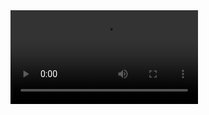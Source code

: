 <video controls>
  <source src="https://github.com/codeInn001/Videodorahacks/raw/refs/heads/main/VID_20241214_113227.mp4" type="video/mp4">
  Your browser does not support the video tag.
</video>
